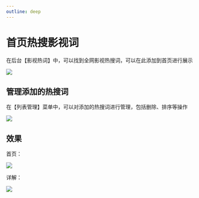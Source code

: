 ```yaml
---
outline: deep
---
```



# 首页热搜影视词

在后台【影视热词】中，可以找到全网影视热搜词，可以在此添加到首页进行展示


![](/images/film/image.png)



## 管理添加的热搜词

在【列表管理】菜单中，可以对添加的热搜词进行管理，包括删除、排序等操作

![](/images/film/image-1.png)


## 效果


首页：

![](/images/film/image-2.png)


详解：

![](/images/film/image-3.png)


